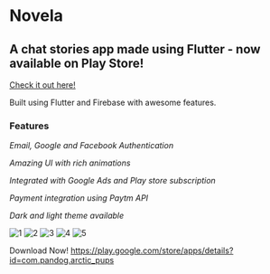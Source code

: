 # Novela
## A chat stories app made using Flutter - now available on Play Store!

[Check it out here!](https://play.google.com/store/apps/details?id=com.pandog.arctic_pups)

Built using Flutter and Firebase with awesome features.

### Features

*Email, Google and Facebook Authentication*

*Amazing UI with rich animations*

*Integrated with Google Ads and Play store subscription*

*Payment integration using Paytm API*

*Dark and light theme available*

![1](https://play-lh.googleusercontent.com/DR-6tEIDUa3G5aLwdMusWbtPOUKWWS1tKCiY0bHqzFOvGlVEg6BLial_Sw-pgmd0YEAq=w720-h310-rw) ![2](https://play-lh.googleusercontent.com/YfhPResyvLQEiqVzc7FB6U3Jr0D8JEDaNCTtNLr_oFKBo2NewnEPNTV-KbIfCOr9kg=w720-h310-rw) ![3](https://play-lh.googleusercontent.com/ISE6cN49THM3rtkS6IrqebOhkETOxSegvQX7QTHn8JFVF_UlpDgNmgAR_VNzzS8CMoiP=w720-h310-rw) ![4](https://play-lh.googleusercontent.com/ye6SuPq0tnWuHdNhOj-NM3dcB7AGucKJBLQjcvXAlAR4tRdO_E8Rn_vc-flf1pvsg0I=w720-h310-rw) ![5](https://play-lh.googleusercontent.com/ryT588-UMzZnDTWeUz31034IlFi5hCcs9lINJyfFR1wkiWlj11TD_GUv-obvTeM863k=w1366-h608-rw)


Download Now! https://play.google.com/store/apps/details?id=com.pandog.arctic_pups
